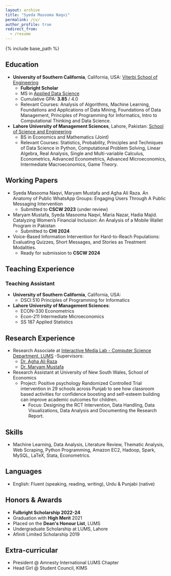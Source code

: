 ```yaml
---
layout: archive
title: "Syeda Masooma Naqvi"
permalink: /cv/
author_profile: true
redirect_from:
  - /resume
---
```


{% include base_path %}


## Education

- **University of Southern California**, California, USA: [Viterbi School of Engineering](https://www.usc.edu/)
  - **Fulbright Scholar**
  - MS in [Applied Data Science](https://www.cs.usc.edu/academic-programs/masters/data-science/)
  - Cumulative GPA: **3.85** / 4.0
  - Relevant Courses: Analysis of Algorithms, Machine Learning, Foundations and Applications of Data Mining, Foundations of Data Management, Principles of Programming for Informatics, Intro to Computational Thinking and Data Science.
- **Lahore University of Management Sciences**, Lahore, Pakistan: [School of Science and Engineering](https://lums.edu.pk/)
  - BS in Economics and Mathematics (Joint)
  - Relevant Courses: Statistics, Probability, Principles and Techniques of Data Science in Python, Computational Problem Solving, Linear Algebra, Real Analysis, Single and Multi-variable Calculus, Econometrics, Advanced Econometrics, Advanced Microeconomics, Intermediate Macroeconomics, Game Theory.

## Working Papers

- Syeda Masooma Naqvi, Maryam Mustafa and Agha Ali Raza.  An Anatomy of Public WhatsApp Groups: Engaging Users Through A Public Messaging Intervention
  - Submitted to **CSCW 2023** (under review)
- Maryam Mustafa, Syeda Masooma Naqvi, Maria Nazar, Hadia Majid. Catalyzing Women’s Financial Inclusion: An Analysis of a Mobile Wallet Program in Pakistan
  - Submitted to **CHI 2024**
- Voice-Based Information Intervention for Hard-to-Reach Populations: Evaluating Quizzes, Short Messages, and Stories as Treatment Modalities.
  - Ready for submission to **CSCW 2024**

## Teaching Experience
### Teaching Assistant
- **University of Southern California**, California, USA:
  -  DSCI 510 Principles of Programming for Informatics
- **Lahore University of Management Sciences**:
  - ECON-330 Econometrics
  - Econ-211 Intermediate Microeconomics
  - SS 187 Applied Statistics

## Research Experience

- Research Associate at [Interactive Media Lab - Computer Science Department, LUMS](https://www.maryamustafa.com/people#h.urm5je9s3go1)
  -Supervisors:
   - [Dr. Agha Ali Raza](http://aghaaliraza.com)
   - [Dr. Maryam Mustafa](https://www.maryamustafa.com)
- Research Assistant at University of New South Wales, School of Economics
  - Project: Positive psychology Randomized Controlled Trial intervention in 29 schools across Punjab to see how classroom based activities for confidence boosting and self-esteem building can improve academic outcomes for children.
    - Focus: Designing the RCT Intervention, Data Handling, Data Visualizations, Data Analysis and Documenting the Research Report.

## Skills

- Machine Learning, Data Analysis, Literature Review, Thematic Analysis, Web Scraping, Python Programming, Amazon EC2, Hadoop, Spark, MySQL, LaTeX, Stata, Econometrics.

## Languages

- English: Fluent (speaking, reading, writing), Urdu & Punjabi (native)

## Honors & Awards

- **Fulbright Scholarship 2022-24**
- Graduation with **High Merit** 2021
- Placed on the **Dean's Honour List**, LUMS
- Undergraduate Scholarship at LUMS, Lahore
- Afiniti Limited Scholarship 2019

## Extra-curricular

- President @ Amnesty International LUMS Chapter
- Head Girl @ Student Council, KIMS

